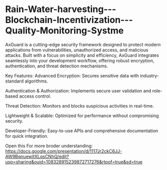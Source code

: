 # Rain-Water-harvesting---Blockchain-Incentivization---Quality-Monitoring-Systme
AxGuard is a cutting-edge security framework designed to protect modern applications from vulnerabilities, unauthorized access, and malicious attacks. Built with a focus on simplicity and efficiency, AxGuard integrates seamlessly into your development workflow, offering robust encryption, authentication, and threat detection mechanisms.

Key Features: 
Advanced Encryption: Secures sensitive data with industry-standard algorithms.

Authentication & Authorization: Implements secure user validation and role-based access control.

Threat Detection: Monitors and blocks suspicious activities in real-time.

Lightweight & Scalable: Optimized for performance without compromising security.

Developer-Friendly: Easy-to-use APIs and comprehensive documentation for quick integration. 

Open this For more broder understanding: https://docs.google.com/presentation/d/1117Jr2ckC6JJ-AW9BqnuewitXLqsCNhQ/edit?usp=sharing&ouid=108328915239872717276&rtpof=true&sd=true 
